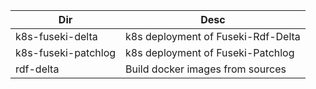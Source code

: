 Dir|Desc
---|----
k8s-fuseki-delta | k8s deployment of Fuseki-Rdf-Delta
k8s-fuseki-patchlog | k8s deployment of Fuseki-Patchlog
rdf-delta | Build docker images from sources
